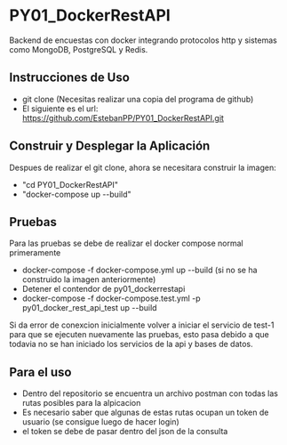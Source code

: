 # PY01_DockerRestAPI

Backend de encuestas con docker integrando protocolos http y sistemas como MongoDB, PostgreSQL y Redis.

## Instrucciones de Uso

* git clone <URL del repositorio> (Necesitas realizar una copia del programa de github)
* El siguiente es el url: https://github.com/EstebanPP/PY01_DockerRestAPI.git

## Construir y Desplegar la Aplicación

Despues de realizar el git clone, ahora se necesitara construir la imagen:

* "cd PY01_DockerRestAPI"
* "docker-compose up --build"

## Pruebas

Para las pruebas se debe de realizar el docker compose normal primeramente

* docker-compose -f docker-compose.yml up --build (si no se ha construido la imagen anteriormente)
* Detener el contendor de py01_dockerrestapi
* docker-compose -f docker-compose.test.yml -p py01_docker_rest_api_test up --build

Si da error de conexcion inicialmente volver a iniciar el servicio de test-1 para que se ejecuten nuevamente las pruebas, esto pasa debido a que todavia no se han iniciado los servicios de la api y bases de datos.

## Para el uso

* Dentro del repositorio se encuentra un archivo postman con todas las rutas posibles para la alpicacion
* Es necesario saber que algunas de estas rutas ocupan un token de usuario (se consigue luego de hacer login)
* el token se debe de pasar dentro del json de la consulta
